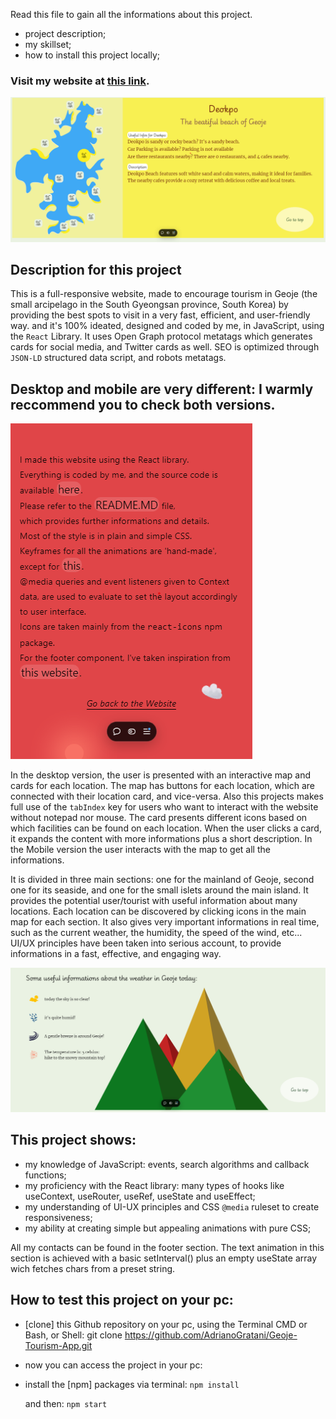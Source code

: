 Read this file to gain all the informations about this project.

- project description;
- my skillset;
- how to install this project locally;

### Visit my website at [this link](https://geoje-tourism-app.vercel.app/). 
![screenshot](./src/img/b.jpg.png)

## Description for this project

This is a full-responsive website, made to encourage tourism in Geoje (the small arcipelago in the South Gyeongsan province, South Korea) by providing the best spots to visit in a very fast, efficient, and user-friendly way. and it's 100% ideated, designed and coded by me, in JavaScript, using the `React` Library.
It uses Open Graph protocol metatags which generates cards for social media, and Twitter cards as well.
SEO is optimized through `JSON-LD` structured data script, and robots metatags.

## Desktop and mobile are very different: I warmly reccommend you to check both versions.
![screenshot](./src/img/c.png)

In the desktop version, the user is presented with an interactive map and cards for each location.
The map has buttons for each location, which are connected with their location card, and vice-versa.
Also this projects makes full use of the `tabIndex` key for users who want to interact with the website without notepad nor mouse.
The card presents different icons based on which facilities can be found on each location. When the user clicks a card, it expands the content with more informations plus a short description.
In the Mobile version the user interacts with the map to get all the informations.

It is divided in three main sections: one for the mainland of Geoje, second one for its seaside, and one for the small islets around the main island.
It provides the potential user/tourist with useful information about many locations. Each location can be discovered by clicking icons in the main map for each section.
It also gives very important informations in real time, such as the current weather, the humidity, the speed of the wind, etc...
UI/UX principles have been taken into serious account, to provide informations in a fast, effective, and engaging way.

![screenshot](./src/img/api.png)
## This project shows:
-  my knowledge of JavaScript: events, search algorithms and callback functions;
-  my proficiency with the React library: many types of hooks like useContext, useRouter, useRef, useState and useEffect;
-  my understanding of UI-UX principles and CSS `@media` ruleset to create responsiveness;
-  my ability at creating simple but appealing animations with pure CSS;

All my contacts can be found in the footer section. The text animation in this section is achieved with a basic setInterval() plus an empty useState array wich fetches chars from a preset string.


## How to test this project on your pc:
- [clone] this Github repository on your pc, using the Terminal CMD or Bash, or Shell:
        git clone https://github.com/AdrianoGratani/Geoje-Tourism-App.git

- now you can access the project in your pc:
- install the [npm] packages via terminal:
        `npm install`

  and then:
        `npm start`
